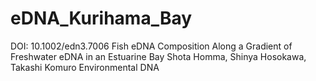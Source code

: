 # eDNA_Kurihama_Bay
DOI: 10.1002/edn3.7006
Fish eDNA Composition Along a Gradient of Freshwater eDNA in an Estuarine Bay
Shota Homma, Shinya Hosokawa, Takashi Komuro 
Environmental DNA
